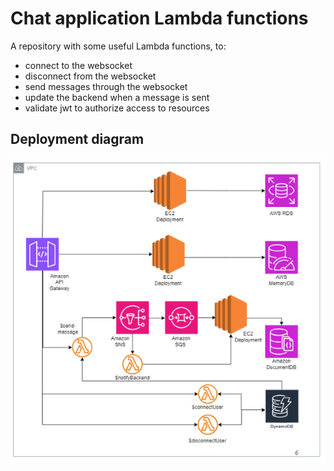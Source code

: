 # Chat application Lambda functions
A repository with some useful Lambda functions, to:
- connect to the websocket
- disconnect from the websocket
- send messages through the websocket
- update the backend when a message is sent
- validate jwt to authorize access to resources

## Deployment diagram
![deployment](https://github.com/Messaging-Application/lambda-functions/blob/main/images/deployment.png?raw=true)
